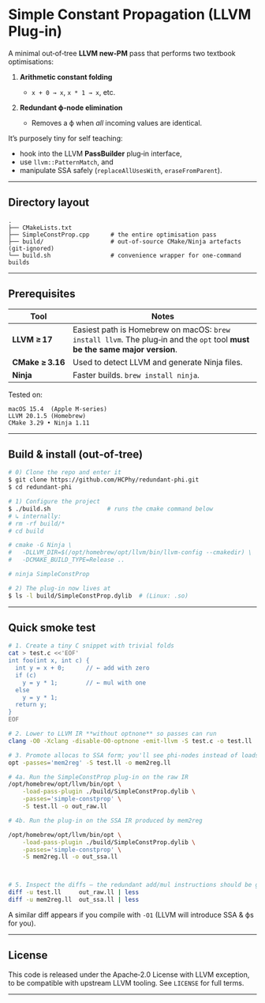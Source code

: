 # Simple Constant Propagation (LLVM Plug‑in)

A minimal out‑of‑tree **LLVM new‑PM** pass that performs two textbook optimisations:

1. **Arithmetic constant folding**

   * `x + 0 → x`, `x * 1 → x`, etc.
2. **Redundant ϕ‑node elimination**

   * Removes a ϕ when *all* incoming values are identical.

It’s purposely tiny for self teaching:

* hook into the LLVM **PassBuilder** plug‑in interface,
* use `llvm::PatternMatch`, and
* manipulate SSA safely (`replaceAllUsesWith`, `eraseFromParent`).

---

## Directory layout

```text
.
├── CMakeLists.txt          
├── SimpleConstProp.cpp      # the entire optimisation pass
├── build/                   # out‑of‑source CMake/Ninja artefacts (git‑ignored)
└── build.sh                 # convenience wrapper for one‑command builds
```

---

## Prerequisites

| Tool             | Notes                                                                                                                      |
| ---------------- | -------------------------------------------------------------------------------------------------------------------------- |
| **LLVM ≥ 17**    | Easiest path is Homebrew on macOS: `brew install llvm`. The plug‑in and the `opt` tool **must be the same major version**. |
| **CMake ≥ 3.16** | Used to detect LLVM and generate Ninja files.                                                                              |
| **Ninja**        | Faster builds. `brew install ninja`.                                                                                       |

Tested on:

```
macOS 15.4  (Apple M‑series)
LLVM 20.1.5 (Homebrew)
CMake 3.29 • Ninja 1.11
```

---

## Build & install (out‑of‑tree)

```bash
# 0) Clone the repo and enter it
$ git clone https://github.com/HCPhy/redundant-phi.git
$ cd redundant-phi

# 1) Configure the project
$ ./build.sh                # runs the cmake command below
# ↳ internally:
# rm -rf build/*
# cd build

# cmake -G Ninja \
#   -DLLVM_DIR=$(/opt/homebrew/opt/llvm/bin/llvm-config --cmakedir) \
#   -DCMAKE_BUILD_TYPE=Release ..

# ninja SimpleConstProp       

# 2) The plug‑in now lives at
$ ls -l build/SimpleConstProp.dylib  # (Linux: .so)
```

---

## Quick smoke test

```bash
# 1. Create a tiny C snippet with trivial folds
cat > test.c <<'EOF'
int foo(int x, int c) {
  int y = x + 0;      // ← add with zero
  if (c)
    y = y * 1;        // ← mul with one
  else
    y = y * 1;
  return y;
}
EOF

# 2. Lower to LLVM IR **without optnone** so passes can run
clang -O0 -Xclang -disable-O0-optnone -emit-llvm -S test.c -o test.ll

# 3. Promote allocas to SSA form; you'll see phi-nodes instead of loads/stores
opt -passes='mem2reg' -S test.ll -o mem2reg.ll

# 4a. Run the SimpleConstProp plug-in on the raw IR
/opt/homebrew/opt/llvm/bin/opt \
    -load-pass-plugin ./build/SimpleConstProp.dylib \
    -passes='simple-constprop' \
    -S test.ll -o out_raw.ll

# 4b. Run the plug-in on the SSA IR produced by mem2reg

/opt/homebrew/opt/llvm/bin/opt \
    -load-pass-plugin ./build/SimpleConstProp.dylib \
    -passes='simple-constprop' \
    -S mem2reg.ll -o out_ssa.ll



# 5. Inspect the diffs – the redundant add/mul instructions should be gone
diff -u test.ll     out_raw.ll | less
diff -u mem2reg.ll  out_ssa.ll | less


```

A similar diff appears if you compile with `-O1` (LLVM will introduce SSA & ϕs for you).


---

## License

This code is released under the Apache‑2.0 License with LLVM exception, to be compatible with upstream LLVM tooling.  See `LICENSE` for full terms.

---
